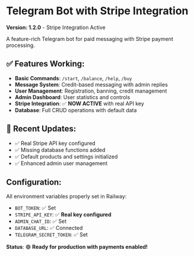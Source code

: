 # Telegram Bot with Stripe Integration

**Version: 1.2.0** - Stripe Integration Active

A feature-rich Telegram bot for paid messaging with Stripe payment processing.

## ✅ Features Working:

- **Basic Commands**: `/start`, `/balance`, `/help`, `/buy`
- **Message System**: Credit-based messaging with admin replies
- **User Management**: Registration, banning, credit management
- **Admin Dashboard**: User statistics and controls  
- **Stripe Integration**: ✅ **NOW ACTIVE** with real API key
- **Database**: Full CRUD operations with default data

## 🚀 Recent Updates:

- ✅ Real Stripe API key configured
- ✅ Missing database functions added
- ✅ Default products and settings initialized
- ✅ Enhanced admin user management

## Configuration:

All environment variables properly set in Railway:
- `BOT_TOKEN`: ✅ Set
- `STRIPE_API_KEY`: ✅ **Real key configured**
- `ADMIN_CHAT_ID`: ✅ Set
- `DATABASE_URL`: ✅ Connected
- `TELEGRAM_SECRET_TOKEN`: ✅ Set

**Status**: 🟢 **Ready for production with payments enabled!** 